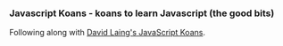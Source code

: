 ### Javascript Koans - koans to learn Javascript (the good bits) ###

Following along with [David Laing's JavaScript Koans](https://github.com/mrdavidlaing/javascript-koans).

